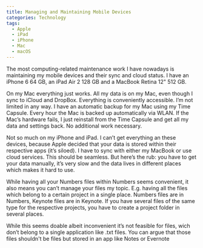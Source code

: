 ```yaml
---
title: Managing and Maintaining Mobile Devices
categories: Technology
tags:
  - Apple
  - iPad
  - iPhone
  - Mac
  - macOS
---
```

The most computing-related maintenance work I have nowadays is maintaining my mobile devices and their sync and cloud status. I have an iPhone 6 64 GB, an iPad Air 2 128 GB and a MacBook Retina 12" 512 GB.

On my Mac everything just works. All my data is on my Mac, even though I sync to iCloud and DropBox. Everything is conveniently accessible. I’m not limited in any way. I have an automatic backup for my Mac using my Time Capsule. Every hour the Mac is backed up automatically via WLAN. If the Mac’s hardware fails, I just reinstall from the Time Capsule and get all my data and settings back. No additional work necessary.

Not so much on my iPhone and iPad. I can’t get everything an these devices, because Apple decided that your data is stored within their respective apps (it’s siloed). I have to sync with either my MacBook or use cloud services. This should be seamless. But here’s the rub: you have to get your data manually, it’s very slow and the data lives in different places which makes it hard to use.

While having all your Numbers files within Numbers seems convenient, it also means you can’t manage your files my topic. E.g. having all the files which belong to a certain project in a single place. Numbers files are in Numbers, Keynote files are in Keynote. If you have several files of the same type for the respective projects, you have to create a project folder in several places.

While this seems doable albeit inconvenient it’s not feasible for files, wich don’t belong to a single application like .txt files. You can argue that those files shouldn't be files but stored in an app like Notes or Evernote
